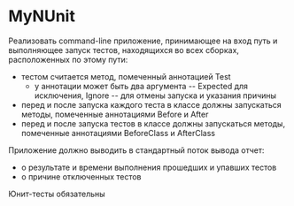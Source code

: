 # MyNUnit
Реализовать command-line приложение, принимающее на вход путь и выполняющее запуск тестов, находящихся во всех сборках, расположенных по этому пути:
 - тестом считается метод, помеченный аннотацией Test
   - у аннотации может быть два аргумента -- Expected для исключения, Ignore -- для отмены запуска и указания причины
 - перед и после запуска каждого теста в классе должны запускаться методы, помеченные аннотациями Before и After
 - перед и после запуска тестов в классе должны запускаться методы, помеченные аннотациями BeforeClass и AfterClass

Приложение должно выводить в стандартный поток вывода отчет:
 - о результате и времени выполнения прошедших и упавших тестов
 - о причине отключенных тестов

Юнит-тесты обязательны
